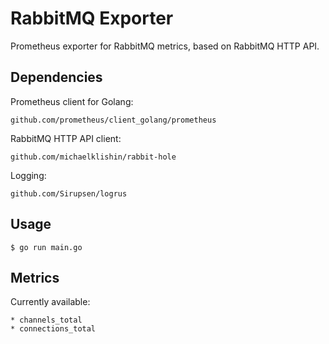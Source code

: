 # RabbitMQ Exporter

Prometheus exporter for RabbitMQ metrics, based on RabbitMQ HTTP API.

## Dependencies

Prometheus client for Golang:

    github.com/prometheus/client_golang/prometheus

RabbitMQ HTTP API client:

    github.com/michaelklishin/rabbit-hole

Logging:

    github.com/Sirupsen/logrus

## Usage

    $ go run main.go

## Metrics

Currently available:

    * channels_total
    * connections_total
